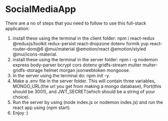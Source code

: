 # SocialMediaApp
 There are a no of steps that you need to follow to use this full-stack application:
 1. install these using the terminal in the client folder:  npm i react-redux @reduxjs/toolkit redux-persist react-dropzone
    dotenv formik yup react-router-dom@6 @mui/material @emotion/react @emotion/styled @mui/icons-material.
2. install these using the terminal in the server folder: npm i -g nodemon express body-parser bcrypt cors dotenv gridfs-stream multer multer-gridfs-storage helmet morgan jsonwebtoken mongoose.
3. In the server using the terminal do: npm init -y.
4. Make a .env file in the server folder. This will contain three variables, MONGO_URL(the url you get from making a mongo database), Port(this should be 3001),
   and JWT_SECRET(which should be a string of your choice).
5. Run the server by using (node index.js or nodemon index.js) and run the react app using (npm start).
6. Enjoy :) 
